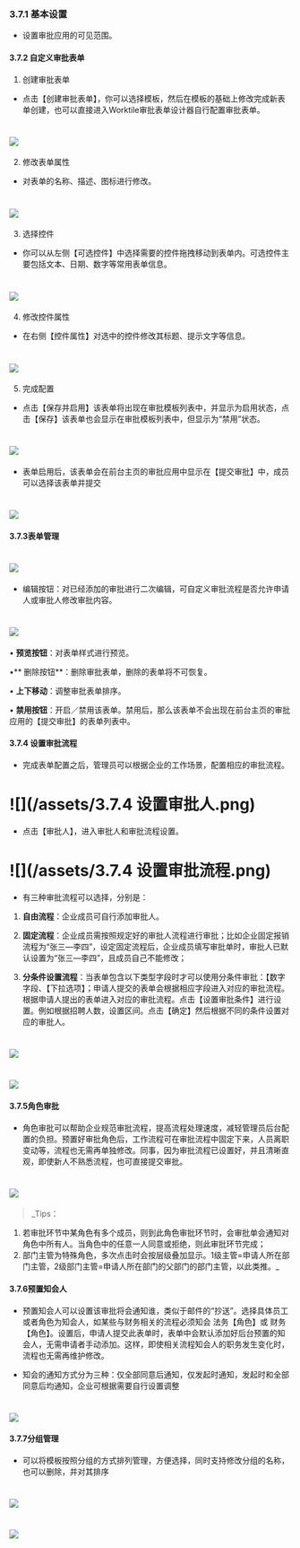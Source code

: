 ### 3.7.1 基本设置

* 设置审批应用的可见范围。

#### 3.7.2 自定义审批表单

1) 创建审批表单

* 点击【创建审批表单】，你可以选择模板，然后在模板的基础上修改完成新表单创建，也可以直接进入Worktile审批表单设计器自行配置审批表单。

# ![](/assets/3.7.2自定义审批表单.png)

2) 修改表单属性

* 对表单的名称、描述、图标进行修改。

# ![](/assets/3.7.2修改表单属性.png)


3) 选择控件

* 你可以从左侧【可选控件】中选择需要的控件拖拽移动到表单内。可选控件主要包括文本、日期、数字等常用表单信息。

# ![](/assets/3.7.2选择控件.png)

4) 修改控件属性

* 在右侧【控件属性】对选中的控件修改其标题、提示文字等信息。

# ![](/assets/3.7.4修改控件属性.png)

5) 完成配置

* 点击【保存并启用】该表单将出现在审批模板列表中，并显示为启用状态，点击【保存】该表单也会显示在审批模板列表中，但显示为“禁用”状态。

# ![](/assets/3.7.5完成设置保存.png)

* 表单启用后，该表单会在前台主页的审批应用中显示在【提交审批】中，成员可以选择该表单并提交

# ![](/assets/3.7.5.2发起审批.png)

#### 3.7.3表单管理

# ![](/assets/3.7.6表单管理.png)

* 编辑按钮：对已经添加的审批进行二次编辑，可自定义审批流程是否允许申请人或审批人修改审批内容。

# ![](/assets/3.7.5编辑按钮.png)


• **预览按钮**：对表单样式进行预览。

•** 删除按钮**：删除审批表单，删除的表单将不可恢复。

• **上下移动**：调整审批表单排序。

• **禁用按钮**：开启／禁用该表单。禁用后，那么该表单不会出现在前台主页的审批应用的【提交审批】的表单列表中。

#### 3.7.4 设置审批流程

* 完成表单配置之后，管理员可以根据企业的工作场景，配置相应的审批流程。

# ![](/assets/3.7.4 设置审批人.png)
* 点击【审批人】，进入审批人和审批流程设置。

# ![](/assets/3.7.4 设置审批流程.png)

* 有三种审批流程可以选择，分别是：

1) **自由流程**：企业成员可自行添加审批人。

2) **固定流程**：企业成员需按照规定好的审批人流程进行审批；比如企业固定报销流程为“张三—李四”，设定固定流程后，企业成员填写审批单时，审批人已默认设置为“张三—李四”，且成员自己不能修改；

3) **分条件设置流程**：当表单包含以下类型字段时才可以使用分条件审批：【数字字段、【下拉选项】；申请人提交的表单会根据相应字段进入对应的审批流程。根据申请人提出的表单进入对应的审批流程。点击【设置审批条件】进行设置。例如根据招聘人数，设置区间。点击【确定】然后根据不同的条件设置对应的审批人。

# ![](/assets/3.7.6设置审批条件.png)

# ![](/assets/3.7.6添加审批人.png)

#### 3.7.5角色审批

* 角色审批可以帮助企业规范审批流程，提高流程处理速度，减轻管理员后台配置的负担。预置好审批角色后，工作流程可在审批流程中固定下来，人员离职变动等，流程也无需再单独修改。同事，因为审批流程已设置好，并且清晰直观，即使新人不熟悉流程，也可直接提交审批。

# ![](/assets/3.7.6审批角色.png)

> _Tips：
1) 若审批环节中某角色有多个成员，则到此角色审批环节时，会审批单会通知对角色中所有人。当角色中的任意一人同意或拒绝，则此审批环节完成；
2) 部门主管为特殊角色，多次点击时会按层级叠加显示。1级主管=申请人所在部门主管，2级部门主管=申请人所在部门的父部门的部门主管，以此类推。_

#### 3.7.6预置知会人

* 预置知会人可以设置该审批将会通知谁，类似于邮件的“抄送”。选择具体员工或者角色为知会人，如某些与财务相关的流程必须知会 法务【角色】或 财务【角色】。设置后，申请人提交此表单时，表单中会默认添加好后台预置的知会人，无需申请者手动添加。这样，即使相关流程知会人的职务发生变化时，流程也无需再维护修改。

* 知会的通知方式分为三种：仅全部同意后通知，仅发起时通知，发起时和全部同意后均通知，企业可根据需要自行设置调整
# ![](/assets/3.7.6知会人设置.png)

#### 3.7.7分组管理

* 可以将模板按照分组的方式排列管理，方便选择，同时支持修改分组的名称，也可以删除，并对其排序

# ![](/assets/3.7.7添加分组.png)
# ![](/assets/3.7.7修改分组.png)





